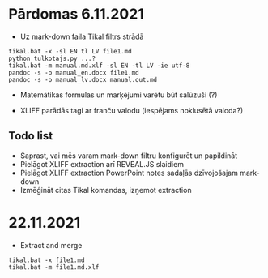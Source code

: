 # Pārdomas 6.11.2021

* Uz mark-down faila Tikal filtrs strādā

```
tikal.bat -x -sl EN tl LV file1.md 
python tulkotajs.py ...? 
tikal.bat -m manual.md.xlf -sl EN -tl LV -ie utf-8
pandoc -s -o manual_en.docx file1.md
pandoc -s -o manual_lv.docx manual.out.md
```

* Matemātikas formulas un marķējumi varētu būt salūzuši (?)

* XLIFF parādās tagi ar franču valodu (iespējams noklusētā valoda?)

## Todo list

* Saprast, vai mēs varam mark-down filtru konfigurēt un papildināt
* Pielāgot XLIFF extraction arī REVEAL.JS slaidiem
* Pielāgot XLIFF extraction PowerPoint notes sadaļās dzīvojošajam mark-down
* Izmēģināt citas Tikal komandas, izņemot extraction 

# 22.11.2021

* Extract and merge

```
tikal.bat -x file1.md
tikal.bat -m file1.md.xlf
```

